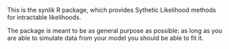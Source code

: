 This is the synlik R package, which provides Sythetic Likelihood methods for intractable likelihoods.

The package is meant to be as general purpose as possible: as long as you are able to simulate data 
from your model you should be able to fit it.